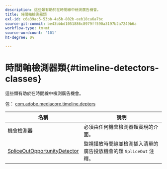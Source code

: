 ```yaml
---
description: 這些類有助於在時間線中檢測廣告機會。
title: 時間軸檢測器類
exl-id: c6a39ac5-53bb-4a5b-802b-eeb18ca6a7bc
source-git-commit: be43bbbd1051886c8979ff590a3197b2a7249b6a
workflow-type: tm+mt
source-wordcount: '101'
ht-degree: 0%

---
```


# 時間軸檢測器類{#timeline-detectors-classes}

這些類有助於在時間線中檢測廣告機會。

包： [com.adobe.mediacore.timeline.depters](https://help.adobe.com/en_US/primetime/api/psdk/asdoc-dhls_1.4/com/adobe/mediacore/timeline/detectors/package-detail.html)

| 名稱 | 說明 |
|---|---|
| [機會檢測器](https://help.adobe.com/en_US/primetime/api/psdk/asdoc-dhls_1.4/com/adobe/mediacore/timeline/detectors/OpportunityDetector.html) | 必須由任何機會檢測器類實現的介面。 |
| [SpliceOutOpportunityDetector](https://help.adobe.com/en_US/primetime/api/psdk/asdoc-dhls_1.4/com/adobe/mediacore/timeline/detectors/SpliceOutOpportunityDetector.html) | 監視播放時間線並檢測插入清單的廣告投放機會的類 `SpliceOut` 注釋。 |
